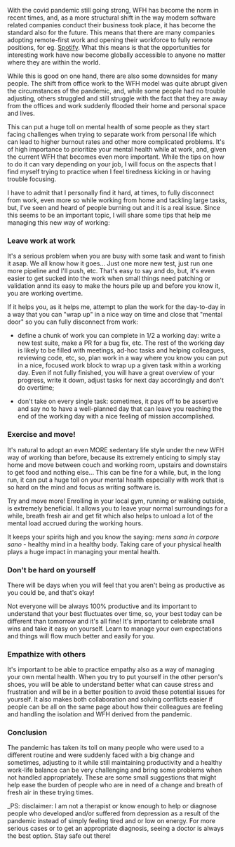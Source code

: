 With the covid pandemic still going strong, WFH has become the norm in recent times, and, as a more structural shift in the way modern software related companies conduct their business took place, it has become the standard also for the future. This means that there are many companies adopting remote-first work and opening their workforce to fully remote positions, for eg. [Spotify](https://hrblog.spotify.com/2021/02/12/introducing-working-from-anywhere/). What this means is that the opportunities for interesting work have now become globally accessible to anyone no matter where they are within the world.

While this is good on one hand, there are also some downsides for many people. The shift from office work to the WFH model was quite abrupt given the circumstances of the pandemic, and, while some people had no trouble adjusting, others struggled and still struggle with the fact that they are away from the offices and work suddenly flooded their home and personal space and lives.

This can put a huge toll on mental health of some people as they start facing challenges when trying to separate work from personal life which can lead to higher burnout rates and other more complicated problems. It's of high importance to prioritize your mental health while at work, and, given the current WFH that becomes even more important. While the tips on how to do it can vary depending on your job, I will focus on the aspects that I find myself trying to practice when I feel tiredness kicking in or having trouble focusing.

I have to admit that I personally find it hard, at times, to fully disconnect from work, even more so while working from home and tackling large tasks, but, I've seen and heard of people burning out and it is a real issue. Since this seems to be an important topic, I will share some tips that help me managing this new way of working:

### Leave work at work

It's a serious problem when you are busy with some task and want to finish it asap. We all know how it goes... Just one more new test, just run one more pipeline and I'll push, etc. That's easy to say and do, but, it's even easier to get sucked into the work when small things need patching or validation annd its easy to make the hours pile up and before you know it, you are working overtime.

If it helps you, as it helps me, attempt to plan the work for the day-to-day in a way that you can "wrap up" in a nice way on time and close that "mental door" so you can fully disconnect from work:

- define a chunk of work you can complete in 1/2 a working day: write a new test suite, make a PR for a bug fix, etc. The rest of the working day is likely to be filled with meetings, ad-hoc tasks and helping colleagues, reviewing code, etc, so, plan work in a way where you know you can put in a nice, focused work block to wrap up a given task within a working day. Even if not fully finished, you will have a great overview of your progress, write it down, adjust tasks for next day accordingly and don't do overtime;

- don't take on every single task: sometimes, it pays off to be assertive and say no to have a well-planned day that can leave you reaching the end of the working day with a nice feeling of mission accomplished.

### Exercise and move!

It's natural to adopt an even MORE sedentary life style under the new WFH way of working than before, because its extremely enticing to simply stay home and move between couch and working room, upstairs and downstairs to get food and nothing else... This can be fine for a while, but, in the long run, it can put a huge toll on your mental health especially with work that is so hard on the mind and focus as writing software is.

Try and move more! Enrolling in your local gym, running or walking outside, is extremely beneficial. It allows you to leave your normal surroundings for a while, breath fresh air and get fit which also helps to unload a lot of the mental load accrued during the working hours.

It keeps your spirits high and you know the saying: _mens sana in corpore sano_ - healthy mind in a healthy body. Taking care of your physical health plays a huge impact in managing your mental health.

### Don't be hard on yourself

There will be days when you will feel that you aren't being as productive as you could be, and that's okay! 

Not everyone will be always 100% productive and its important to understand that your best fluctuates over time, so, your best today can be different than tomorrow and it's all fine! It's important to celebrate small wins and take it easy on yourself. Learn to manage your own expectations and things will flow much better and easily for you.

### Empathize with others

It's important to be able to practice empathy also as a way of managing your own mental health. When you try to put yourself in the other person's shoes, you will be able to understand better what can cause stress and frustration and will be in a better position to avoid these potential issues for yourself. It also makes both collaboration and solving conflicts easier if people can be all on the same page about how their colleagues are feeling and handling the isolation and WFH derived from the pandemic.

### Conclusion

The pandemic has taken its toll on many people who were used to a different routine and were suddenly faced with a big change and sometimes, adjusting to it while still maintaining productivity and a healthy work-life balance can be very challenging and bring some problems when not handled appropriately. These are some small suggestions that might help ease the burden of people who are in need of a change and breath of fresh air in these trying times.

_PS: disclaimer: I am not a therapist or know enough to help or diagnose people who developed and/or suffered from depression as a result of the pandemic instead of simply feeling tired and or low on energy. For more serious cases or to get an appropriate diagnosis, seeing a doctor is always the best option. Stay safe out there!
